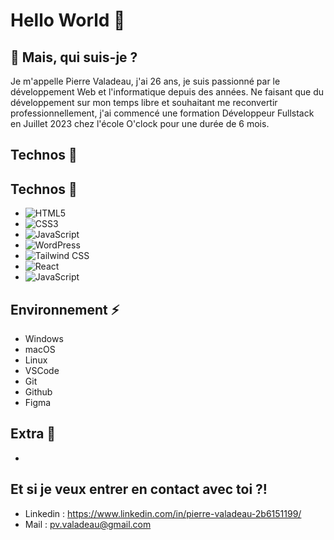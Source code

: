 # Hello World 👋

## 💬 Mais, qui suis-je ?
Je m'appelle Pierre Valadeau, j'ai 26 ans, je suis passionné par le développement Web et l'informatique depuis des années.
Ne faisant que du développement sur mon temps libre et souhaitant me reconvertir professionnellement, j'ai commencé une formation Développeur Fullstack en Juillet 2023 chez l'école O'clock pour une durée de 6 mois.

## Technos 🔭
## Technos 🔭
- ![HTML5](https://img.shields.io/badge/HTML5-%23E34F26.svg?style=for-the-badge&logo=html5&logoColor=white)
- ![CSS3](https://img.shields.io/badge/CSS3-%231572B6.svg?style=for-the-badge&logo=css3&logoColor=white)
- ![JavaScript](https://img.shields.io/badge/JavaScript-%23F7DF1E.svg?style=for-the-badge&logo=javascript&logoColor=black)
- ![WordPress](https://img.shields.io/badge/WordPress-%2321759B.svg?style=for-the-badge&logo=wordpress&logoColor=white)
- ![Tailwind CSS](https://img.shields.io/badge/TailwindCSS-%2306B6D4.svg?style=for-the-badge&logo=tailwind-css&logoColor=white)
- ![React](https://img.shields.io/badge/React-%2361DAFB.svg?style=for-the-badge&logo=react&logoColor=black)
- ![JavaScript](https://img.shields.io/badge/JavaScript-%23F7DF1E.svg?style=for-the-badge&logo=javascript&logoColor=black)


## Environnement ⚡
- Windows
- macOS
- Linux
- VSCode
- Git
- Github
- Figma

## Extra 🔎

-

## Et si je veux entrer en contact avec toi ?!
- Linkedin : https://www.linkedin.com/in/pierre-valadeau-2b6151199/
- Mail : pv.valadeau@gmail.com